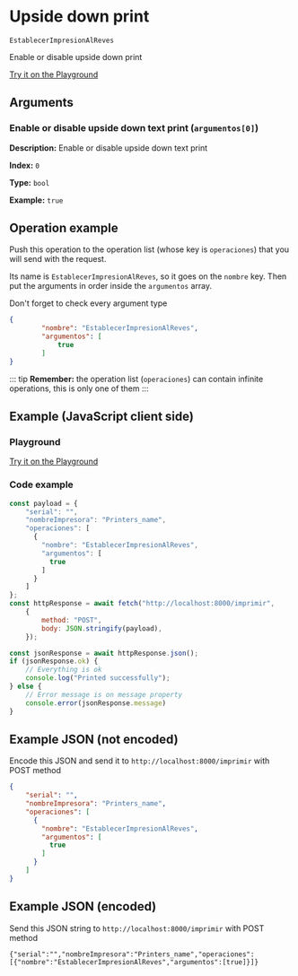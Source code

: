 # Upside down print

`EstablecerImpresionAlReves`

Enable or disable  upside down print







[Try it on the Playground](../playground.md?operacion=EstablecerImpresionAlReves)

## Arguments
### Enable or disable upside down text print (`argumentos[0]`)



**Description:** Enable or disable upside down text print

**Index:** `0`

**Type:** `bool`

**Example:** `true`

## Operation example


Push this operation to the operation list (whose key is `operaciones`) that you will send with the request.

Its name is `EstablecerImpresionAlReves`, so it goes on the `nombre` key. Then put the arguments in order
inside the `argumentos` array.

Don't forget to check every argument type



```json
{
        "nombre": "EstablecerImpresionAlReves",
        "argumentos": [
            true
        ]
}
```

::: tip
**Remember:** the operation list (`operaciones`) can contain infinite operations, this is only one of them
:::

## Example (JavaScript client side)

### Playground
[Try it on the Playground](../playground.md?operacion=EstablecerImpresionAlReves)

<Playground urlBase=".." nombreOperacion="EstablecerImpresionAlReves" :ocultarOperacionesDisponibles="true"/>

### Code example
```js
const payload = {
    "serial": "",
    "nombreImpresora": "Printers_name",
    "operaciones": [
      {
        "nombre": "EstablecerImpresionAlReves",
        "argumentos": [
          true
        ]
      }
    ]
};
const httpResponse = await fetch("http://localhost:8000/imprimir",
    {
        method: "POST",
        body: JSON.stringify(payload),
    });

const jsonResponse = await httpResponse.json();
if (jsonResponse.ok) {
    // Everything is ok
    console.log("Printed successfully");
} else {
    // Error message is on message property
    console.error(jsonResponse.message)
}
```

## Example JSON (not encoded)

Encode this JSON and send it to `http://localhost:8000/imprimir` with POST method

```json
{
    "serial": "",
    "nombreImpresora": "Printers_name",
    "operaciones": [
      {
        "nombre": "EstablecerImpresionAlReves",
        "argumentos": [
          true
        ]
      }
    ]
}
```

## Example JSON (encoded)

Send this JSON string to `http://localhost:8000/imprimir` with POST method

```
{"serial":"","nombreImpresora":"Printers_name","operaciones":[{"nombre":"EstablecerImpresionAlReves","argumentos":[true]}]}
```

